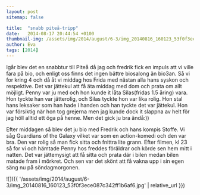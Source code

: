 ```yaml
---
layout: post
sitemap: false

title:  "snabb piteå-tripp"
date:   2014-08-17 20:44:54 +0100
thumbnail-img: /assets/img/2014/august/6-3/img_20140816_160123_53f0f3ece087c342ff1b6af6.jpg
author: Eva
tags: [2014]
---
```


Igår blev det en snabbtur till Piteå då jag och fredrik fick en impuls att vi ville fara på bio, och enligt oss finns det ingen bättre biosalong än bio3an. Så vi for kring 4 och då åt vi middag hos Frida med nästan alla hans syskon och respektive. Det var jättekul att få äta middag med dom och prata om allt möjligt. Penny var ju med och hon kunde it låta Silas(fridas 1.5 åring) vara. Hon tyckte han var jätterolig, och Silas tyckte hon var lika rolig. Hon stal hans leksaker som han hade i handen och han tyckte det var jättekul. Hon var försiktig när hon tog grejerna men jag kunde dock it slappna av helt för jag höll alltid ett öga på henne. Men det gick ju bra ändå:)) 

Efter middagen så blev det ju bio med Fredrik och hans kompis Stoffe. Vi såg Guardians of the Galaxy vilket var som en action-komedi och den var bra. Den var rolig så man fick sitta och fnittra lite grann. Efter filmen, kl 23 så for vi och hämtade Penny hos freddes föräldrar och körde sen hem mitt i natten. Det var jättemysigt att få sitta och prata där i bilen medan bilen matade fram i mörkret. Och sen var det skönt att få vakna upp i sin egen säng nu på söndagmorgonen.

![]({{ '/assets/img/2014/august/6-3/img_20140816_160123_53f0f3ece087c342ff1b6af6.jpg'  | relative_url }})

